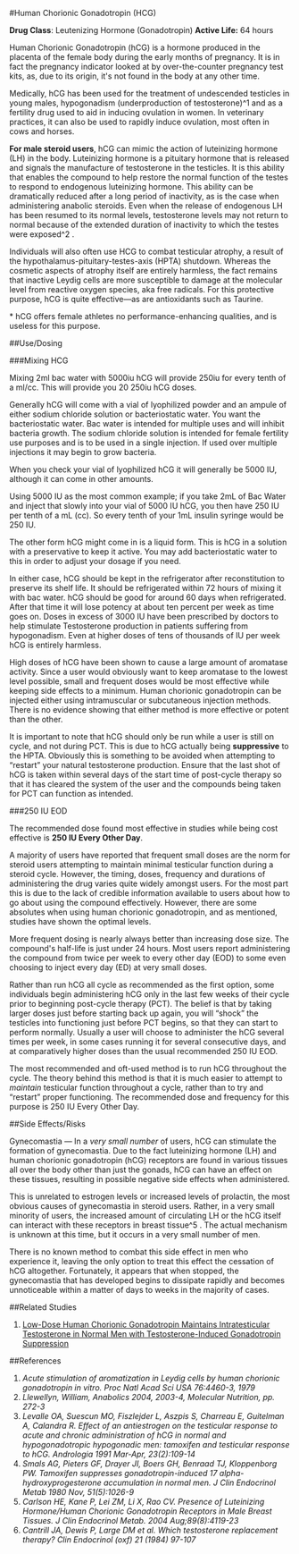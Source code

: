 #Human Chorionic Gonadotropin (HCG)

**Drug Class**: Leutenizing Hormone (Gonadotropin)
**Active Life:** 64 hours

Human Chorionic Gonadotropin (hCG) is a hormone produced in the placenta of the female body during the early months of pregnancy. It is in fact the pregnancy indicator looked at by over-the-counter pregnancy test kits, as, due to its origin, it's not found in the body at any other time. 

Medically, hCG has been used for the treatment of undescended testicles in young males, hypogonadism (underproduction of testosterone)^1 and as a fertility drug used to aid in inducing ovulation in women. In veterinary practices, it can also be used to rapidly induce ovulation, most often in cows and horses.

**For male steroid users**, hCG can mimic the action of luteinizing hormone (LH) in the body. Luteinizing hormone is a pituitary hormone that is released and signals the manufacture of testosterone in the testicles. It is this ability that enables the compound to help restore the normal function of the testes to respond to endogenous luteinizing hormone. This ability can be dramatically reduced after a long period of inactivity, as is the case when administering anabolic steroids. Even when the release of endogenous LH has been resumed to its normal levels, testosterone levels may not return to normal because of the extended duration of inactivity to which the testes were exposed^2 .

Individuals will also often use HCG to combat testicular atrophy, a result of the hypothalamus-pituitary-testes-axis (HPTA) shutdown.  Whereas the cosmetic aspects of atrophy itself are entirely harmless, the fact remains that inactive Leydig cells are more susceptible to damage at the molecular level from reactive oxygen species, aka free radicals. For this protective purpose, hCG is quite effective—as are antioxidants such as Taurine. 

\* hCG offers female athletes no performance-enhancing qualities, and is useless for this purpose. 

##Use/Dosing

###Mixing HCG

Mixing 2ml bac water with 5000iu hCG will provide 250iu for every tenth of a ml/cc. This will provide you 20 250iu hCG doses.  

Generally hCG will come with a vial of lyophilized powder and an ampule of either sodium chloride solution or bacteriostatic water. You want the bacteriostatic water. Bac water is intended for multiple uses and will inhibit bacteria growth. The sodium chloride solution is intended for female fertility use purposes and is to be used in a single injection. If used over multiple injections it may begin to grow bacteria.

When you check your vial of lyophilized hCG it will generally be 5000 IU, although it can come in other amounts.

Using 5000 IU as the most common example; if you take 2mL of Bac Water and inject that slowly into your vial of 5000 IU hCG, you then have 250 IU per tenth of a mL (cc). So every tenth of your 1mL insulin syringe would be 250 IU.

The other form hCG might come in is a liquid form. This is hCG in a solution with a preservative to keep it active. You may add bacteriostatic water to this in order to adjust your dosage if you need.

In either case, hCG should be kept in the refrigerator after reconstitution to preserve its shelf life. It should be refrigerated within 72 hours of mixing it with bac water. hCG should be good for around 60 days when refrigerated. After that time it will lose potency at about ten percent per week as time goes on. Doses in excess of 3000 IU have been prescribed by doctors to help stimulate Testosterone production in patients suffering from hypogonadism. Even at higher doses of tens of thousands of IU per week hCG is entirely harmless. 

High doses of hCG have been shown to cause a large amount of aromatase activity. Since a user would obviously want to keep aromatase to the lowest level possible, small and frequent doses would be most effective while keeping side effects to a minimum. Human chorionic gonadotropin can be injected either using intramuscular or subcutaneous injection methods. There is no evidence showing that either method is more effective or potent than the other. 

It is important to note that hCG should only be run while a user is still on cycle, and not during PCT. This is due to hCG actually being **suppressive** to the HPTA. Obviously this is something to be avoided when attempting to “restart” your natural testosterone production. Ensure that the last shot of hCG is taken within several days of the start time of post-cycle therapy so that it has cleared the system of the user and the compounds being taken for PCT can function as intended.

###250 IU EOD 

The recommended dose found most effective in studies while being cost effective is **250 IU Every Other Day**.

A majority of users have reported that frequent small doses are the norm for steroid users attempting to maintain minimal testicular function during a steroid cycle. However, the timing, doses, frequency and durations of administering the drug varies quite widely amongst users. For the most part this is due to the lack of credible information available to users about how to go about using the compound effectively. However, there are some absolutes when using human chorionic gonadotropin, and as mentioned, studies have shown the optimal levels. 

More frequent dosing is nearly always better than increasing dose size. The compound's half-life is just under 24 hours. Most users report administering the compound from twice per week to every other day (EOD) to some even choosing to inject every day (ED) at very small doses. 

Rather than run hCG all cycle as recommended as the first option, some individuals begin administering hCG only in the last few weeks of their cycle prior to beginning post-cycle therapy (PCT). The belief is that by taking larger doses just before starting back up again, you will “shock” the testicles into functioning just before PCT begins, so that they can start to perform normally. Usually a user will choose to administer the hCG several times per week, in some cases running it for several consecutive days, and at comparatively higher doses than the usual recommended 250 IU EOD.

The most recommended and oft-used method is to run hCG throughout the cycle. The theory behind this method is that it is much easier to attempt to *maintain* testicular function throughout a cycle, rather than to try and “restart” proper functioning. The recommended dose and frequency for this purpose is 250 IU Every Other Day. 

##Side Effects/Risks

Gynecomastia — In a *very small number* of users, hCG can stimulate the formation of gynecomastia. Due to the fact luteinizing hormone (LH) and human chorionic gonadotropin (hCG) receptors are found in various tissues all over the body other than just the gonads, hCG can have an effect on these tissues, resulting in possible negative side effects when administered. 

This is unrelated to estrogen levels or increased levels of prolactin, the most obvious causes of gynecomastia in steroid users. Rather, in a very small minority of users, the increased amount of circulating LH or the hCG itself can interact with these receptors in breast tissue^5 . The actual mechanism is unknown at this time, but it occurs in a very small number of men. 

There is no known method to combat this side effect in men who experience it, leaving the only option to treat this effect the cessation of hCG altogether. Fortunately, it appears that when stopped, the gynecomastia that has developed begins to dissipate rapidly and becomes unnoticeable within a matter of days to weeks in the majority of cases.

##Related Studies

1. [Low-Dose Human Chorionic Gonadotropin Maintains Intratesticular Testosterone in Normal Men with Testosterone-Induced Gonadotropin Suppression](http://press.endocrine.org/doi/abs/10.1210/jc.2004-0802)

##References

1. *Acute stimulation of aromatization in Leydig cells by human chorionic gonadotropin in vitro. Proc Natl Acad Sci USA 76:4460-3, 1979*
2. *Llewellyn, William, Anabolics 2004, 2003-4, Molecular Nutrition, pp. 272-3*
3. *Levalle OA, Suescun MO, Fiszlejder L, Aszpis S, Charreau E, Guitelman A, Calandra R. Effect of an antiestrogen on the testicular response to acute and chronic administration of hCG in normal and hypogonadotropic hypogonadic men: tamoxifen and testicular response to hCG. Andrologia 1991 Mar-Apr, 23(2):109-14* 
4. *Smals AG, Pieters GF, Drayer JI, Boers GH, Benraad TJ, Kloppenborg PW. Tamoxifen suppresses gonadotropin-induced 17 alpha-hydroxyprogesterone accumulation in normal men. J Clin Endocrinol Metab 1980 Nov, 51(5):1026-9*
5. *Carlson HE, Kane P, Lei ZM, Li X, Rao CV. Presence of Luteinizing Hormone/Human Chorionic Gonadotropin Receptors in Male Breast Tissues. J Clin Endocrinol Metab. 2004 Aug;89(8):4119-23*
6. *Cantrill JA, Dewis P, Large DM et al. Which testosterone replacement therapy? Clin Endocrinol (oxf) 21 (1984) 97-107*